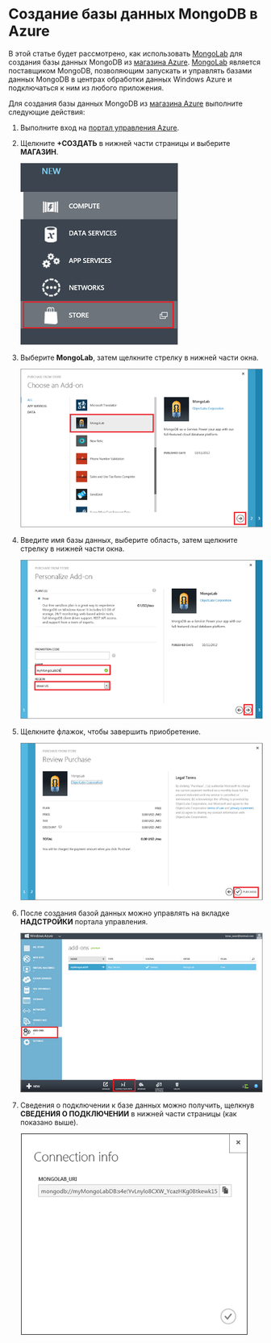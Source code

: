# Создание базы данных MongoDB в Azure

В этой статье будет рассмотрено, как использовать [MongoLab][MongoLab] для создания базы данных MongoDB из [магазина Azure][магазина Azure]. [MongoLab][MongoLab] является поставщиком MongoDB, позволяющим запускать и управлять базами данных MongoDB в центрах обработки данных Windows Azure и подключаться к ним из любого приложения.

Для создания базы данных MongoDB из [магазина Azure][магазина Azure] выполните следующие действия:

1.  Выполните вход на [портал управления Azure][портал управления Azure].
2.  Щелкните **+СОЗДАТЬ** в нижней части страницы и выберите **МАГАЗИН**.

    ![Выберите надстройку из магазина][Выберите надстройку из магазина]

3.  Выберите **MongoLab**, затем щелкните стрелку в нижней части окна.

    ![Выберите MongoLab][Выберите MongoLab]

4.  Введите имя базы данных, выберите область, затем щелкните стрелку в нижней части окна.

    ![Приобретение базы данных MongoLab в магазине][Приобретение базы данных MongoLab в магазине]

5.  Щелкните флажок, чтобы завершить приобретение.

    ![Проверьте и завершите приобретение][Проверьте и завершите приобретение]

6.  После создания базой данных можно управлять на вкладке **НАДСТРОЙКИ** портала управления.

    ![Управление базой данных MongoLab на портале Azure][Управление базой данных MongoLab на портале Azure]

7.  Сведения о подключении к базе данных можно получить, щелкнув **СВЕДЕНИЯ О ПОДКЛЮЧЕНИИ** в нижней части страницы (как показано выше).

    ![Сведения о подключении к MongoLab][Сведения о подключении к MongoLab]

  [MongoLab]: https://mongolab.com/home
  [магазина Azure]: /ru-ru/store/overview/
  [портал управления Azure]: http://windows.azure.com/
  [Выберите надстройку из магазина]: ./media/create-mongolab-mongodb/select-store.png
  [Выберите MongoLab]: ./media/create-mongolab-mongodb/select-mongo-db.png
  [Приобретение базы данных MongoLab в магазине]: ./media/create-mongolab-mongodb/purchase-mongodb.png
  [Проверьте и завершите приобретение]: ./media/create-mongolab-mongodb/complete-mongolab-purchase.png
  [Управление базой данных MongoLab на портале Azure]: ./media/create-mongolab-mongodb/manage-mongolab-add-on.png
  [Сведения о подключении к MongoLab]: ./media/create-mongolab-mongodb/mongolab-conn-info.png
